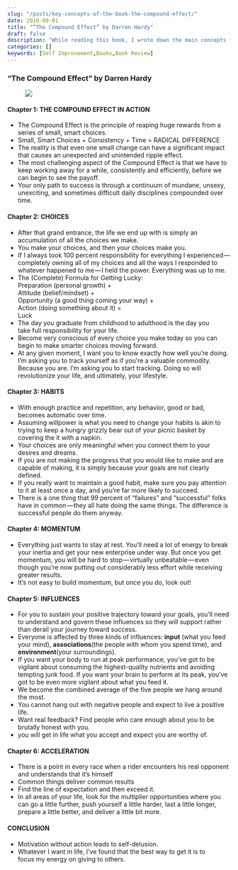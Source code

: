 ```yaml
---
slug: "/posts/key-concepts-of-the-book-the-compound-effect/"
date: 2018-09-01
title: "“The Compound Effect” by Darren Hardy"
draft: false
description: "While reading this book, I wrote down the main concepts from it. They can be useful for you if just finished listening audiobook or want to refresh knowledge."
categories: []
keywords: [Self Improvement,Books,Book Review]
---
```


### “The Compound Effect” by Darren Hardy

<figure>

![](/images2/key-concepts-of-the-book-the-compound-effect-0.jpg)

</figure>

#### Chapter 1: THE COMPOUND EFFECT IN ACTION

*   The Compound Effect is the principle of reaping huge rewards from a series of small, smart choices.
*   Small, Smart Choices + Consistency + Time = RADICAL DIFFERENCE
*   The reality is that even one small change can have a significant impact that causes an unexpected and unintended ripple effect.
*   The most challenging aspect of the Compound Effect is that we have to keep working away for a while, consistently and efficiently, before we can begin to see the payoff.
*   Your only path to success is through a continuum of mundane, unsexy, unexciting, and sometimes difficult daily disciplines compounded over time.

#### Chapter 2: CHOICES

*   After that grand entrance, the life we end up with is simply an accumulation of all the choices we make.
*   You make your choices, and then your choices make you.
*   If I always took 100 percent responsibility for everything I experienced — completely owning all of my choices and all the ways I responded to whatever happened to me — I held the power. Everything was up to me.
*   The (Complete) Formula for Getting Lucky:  
    Preparation (personal growth) +  
    Attitude (belief/mindset) +  
    Opportunity (a good thing coming your way) +  
    Action (doing something about it) =  
    Luck
*   The day you graduate from childhood to adulthood is the day you  
    take full responsibility for your life.
*   Become very conscious of every choice you make today so you can begin to make smarter choices moving forward.
*   At any given moment, I want you to know exactly how well you’re doing. I’m asking you to track yourself as if you’re a valuable commodity. Because you are. I’m asking you to start tracking. Doing so will revolutionize your life, and ultimately, your lifestyle.

#### Chapter 3: HABITS

*   With enough practice and repetition, any behavior, good or bad, becomes automatic over time.
*   Assuming willpower is what you need to change your habits is akin to trying to keep a hungry grizzly bear out of your picnic basket by covering the it with a napkin.
*   Your choices are only meaningful when you connect them to your desires and dreams.
*   If you are not making the progress that you would like to make and are capable of making, it is simply because your goals are not clearly defined.
*   If you really want to maintain a good habit, make sure you pay attention to it at least once a day, and you’re far more likely to succeed.
*   There is a one thing that 99 percent of “failures” and “successful” folks have in common — they all hate doing the same things. The difference is successful people do them anyway.

#### Chapter 4: MOMENTUM

*   Everything just wants to stay at rest. You’ll need a lot of energy to break your inertia and get your new enterprise under way. But once you get momentum, you will be hard to stop — virtually unbeatable — even though you’re now putting out considerably less effort while receiving greater results.
*   It’s not easy to build momentum, but once you do, look out!

#### Chapter 5: INFLUENCES

*   For you to sustain your positive trajectory toward your goals, you’ll need to understand and govern these influences so they will support rather than derail your journey toward success.
*   Everyone is affected by three kinds of influences: **input** (what you feed your mind), **associations**(the people with whom you spend time), and **environment**(your surroundings).
*   If you want your body to run at peak performance, you’ve got to be vigilant about consuming the highest-quality nutrients and avoiding tempting junk food. If you want your brain to perform at its peak, you’ve got to be even more vigilant about what you feed it.
*   We become the combined average of the five people we hang around the most.
*   You cannot hang out with negative people and expect to live a positive life.
*   Want real feedback? Find people who care enough about you to be brutally honest with you.
*   you will get in life what you accept and expect you are worthy of.

#### Chapter 6: ACCELERATION

*   There is a point in every race when a rider encounters his real opponent and understands that it’s himself
*   Common things deliver common results
*   Find the line of expectation and then exceed it.
*   In all areas of your life, look for the multiplier opportunities where you can go a little further, push yourself a little harder, last a little longer, prepare a little better, and deliver a little bit more.

#### CONCLUSION

*   Motivation without action leads to self-delusion.
*   Whatever I want in life, I’ve found that the best way to get it is to  
    focus my energy on giving to others.

